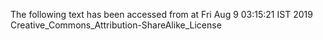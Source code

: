 The following text has been accessed from at Fri Aug 9 03:15:21 IST 2019
Creative_Commons_Attribution-ShareAlike_License
